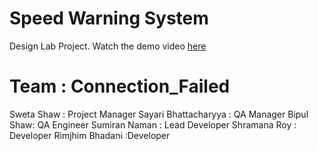 # Speed Warning System
Design Lab Project. Watch the demo video [here](https://drive.google.com/file/d/1TAhYjU22DlzE11UyI_OWH7IQoCNGUWTl/view?usp=sharing)
# Team : Connection_Failed
Sweta Shaw : Project Manager
Sayari Bhattacharyya : QA Manager
Bipul Shaw: QA Engineer
Sumiran Naman : Lead Developer
Shramana Roy : Developer
Rimjhim Bhadani :Developer

